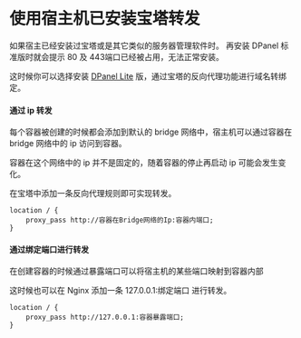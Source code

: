 # 使用宿主机已安装宝塔转发

如果宿主已经安装过宝塔或是其它类似的服务器管理软件时。
再安装 DPanel 标准版时就会提示 80 及 443端口已经被占用，无法正常安装。

这时候你可以选择安装 [DPanel Lite](/zh-cn/install/docker?id=%e5%ae%89%e8%a3%85-lite-%e7%89%88) 版，通过宝塔的反向代理功能进行域名转绑定。

#### 通过 ip 转发

每个容器被创建的时候都会添加到默认的 bridge 网络中，宿主机可以通过容器在 bridge 网络中的 ip 访问到容器。

容器在这个网络中的 ip 并不是固定的，随着容器的停止再启动 ip 可能会发生变化。

在宝塔中添加一条反向代理规则即可实现转发。

```
location / {
    proxy_pass http://容器在Bridge网络的Ip:容器内端口;
}
```

#### 通过绑定端口进行转发

在创建容器的时候通过暴露端口可以将宿主机的某些端口映射到容器内部

这时候也可以在 Nginx 添加一条 127.0.0.1:绑定端口 进行转发。 

```
location / {
    proxy_pass http://127.0.0.1:容器暴露端口;
}
```